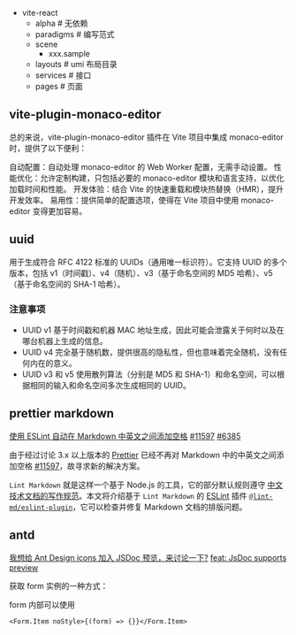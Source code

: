 - vite-react
  - alpha # 无依赖
  - paradigms # 编写范式
  - scene
    - xxx.sample
  - layouts # umi 布局目录
  - services # 接口
  - pages # 页面

## vite-plugin-monaco-editor

总的来说，vite-plugin-monaco-editor 插件在 Vite 项目中集成 monaco-editor 时，提供了以下便利：

自动配置：自动处理 monaco-editor 的 Web Worker 配置，无需手动设置。
性能优化：允许定制构建，只包括必要的 monaco-editor 模块和语言支持，以优化加载时间和性能。
开发体验：结合 Vite 的快速重载和模块热替换（HMR），提升开发效率。
易用性：提供简单的配置选项，使得在 Vite 项目中使用 monaco-editor 变得更加容易。

## uuid

用于生成符合 RFC 4122 标准的 UUIDs（通用唯一标识符）。它支持 UUID 的多个版本，包括 v1（时间戳）、v4（随机）、v3（基于命名空间的 MD5 哈希）、v5（基于命名空间的 SHA-1 哈希）。

### 注意事项

- UUID v1 基于时间戳和机器 MAC 地址生成，因此可能会泄露关于何时以及在哪台机器上生成的信息。
- UUID v4 完全基于随机数，提供很高的隐私性，但也意味着完全随机，没有任何内在的意义。
- UUID v3 和 v5 使用散列算法（分别是 MD5 和 SHA-1）和命名空间，可以根据相同的输入和命名空间多次生成相同的 UUID。

## prettier markdown

[使用 ESLint 自动在 Markdown 中英文之间添加空格](https://icekylin.online/whitespace)
[#11597](https://github.com/prettier/prettier/pull/11597)
[#6385](https://github.com/prettier/prettier/issues/6385)

由于经过讨论 3.x 以上版本的 [Prettier](https://prettier.io/) 已经不再对 Markdown 中的中英文之间添加空格 [#11597](https://github.com/prettier/prettier/pull/11597)，故寻求新的解决方案。

`Lint Markdown` 就是这样一个基于 Node.js 的工具，它的部分默认规则遵守 [中文技术文档的写作规范](https://github.com/ruanyf/document-style-guide)。本文将介绍基于 `Lint Markdown` 的 [ESLint](https://eslint.org/) 插件 [`@lint-md/eslint-plugin`](https://github.com/lint-md/eslint-plugin)，它可以检查并修复 Markdown 文档的排版问题。

## antd

[我想给 Ant Design icons 加入 JSDoc 预览，来讨论一下?](https://juejin.cn/post/7348797898492330018)
[feat: JsDoc supports preview](https://github.com/ant-design/ant-design-icons/pull/635)

获取 form 实例的一种方式：

form 内部可以使用

```tsx
<Form.Item noStyle>{(form) => {}}</Form.Item>
```
